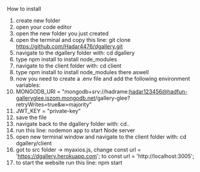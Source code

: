 How to install

1. create new folder
2. open your code editor
3. open the new folder you just created
4. open the terminal and copy this line: git clone https://github.com/Hadar4476/dgallery.git
5. navigate to the dgallery folder with: cd dgallery
6. type npm install to install node_modules
7. navigate to the client folder with: cd client
8. type npm install to install node_modules there aswell
9. now you need to create a .env file and add the following environment variables:
10. MONGODB_URI = "mongodb+srv://hadrame:hadar123456@hadfun-galleryglee.iszom.mongodb.net/gallery-glee?retryWrites=true&w=majority"
11. JWT_KEY = "private-key"
12. save the file
13. navigate back to the dgallery folder with: cd..
14. run this line: nodemon app to start Node server
15. open new terminal window and navigate to the client folder with: cd dgallery/client
16. got to src folder -> myaxios.js, change const url = 'https://dgallery.herokuapp.com'; to const url = 'http://localhost:3005';
17. to start the website run this line: npm start
